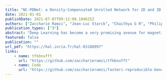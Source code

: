 ```yaml
---
title: "NC-PDNet: a Density-Compensated Unrolled Network for 2D and 3D non-Cartesian MRI Reconstruction"
date: 2021-01-01
publishDate: 2021-07-07T09:12:08.104625Z
authors: ["Zaccharie Ramzi", "Jean-Luc Starck", "Chaithya G R", "Philippe Ciuciu"]
publication_types: ["3"]
abstract: "Deep Learning has become a very promising avenue for magnetic resonance image~(MRI) reconstruction.  In this work, we explore the potential of unrolled networks for non-Cartesian acquisition settings.  We design the NC-PDNet (Non-Cartesian Primal Dual Network), the first density-compensated (DCp) unrolled neural network, and validate the need for its key components via an ablation study. Moreover, we conduct some generalizability experiments to test this network in out-of-distribution settings, for example training on knee data and validating on brain data. The results show that NC-PDNet outperforms baseline (U-Net, Deep image prior) models both visually and quantitatively in all settings. In particular, in the 2D multi-coil acquisition scenario, the NC-PDNet provides up to a 1.2dB improvement in peak signal-to-noise ratio (PSNR) over baseline networks, while also allowing a gain of at least 1dB in PSNR in generalization settings. We provide the open-source implementation of NC-PDNet, and in particular the Non-uniform Fourier Transform in TensorFlow, tested on 2D multi-coil and 3D single-coil k-space data."
featured: false
publication: ""
url_pdf: "https://hal.inria.fr/hal-03188997"
links:
    - name: tfkbnufft
      url: "https://github.com/zaccharieramzi/tfkbnufft"
    - name: Code
      url: "https://github.com/zaccharieramzi/fastmri-reproducible-benchmark"
---
```


